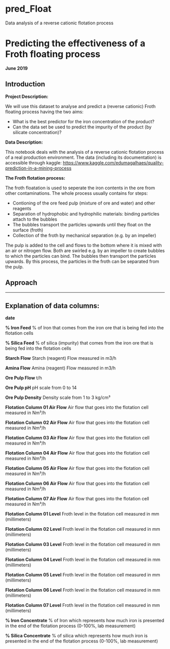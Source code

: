 # pred_Float
Data analysis of a reverse cationic flotation process

# Predicting the effectiveness of a Froth floating process

**June 2019**

## Introduction

**Project Description:**

We will use this dataset to analyse and predict a (reverse cationic) Froth floating process having the two aims:
* What is the best predictor for the iron concentration of the product?
* Can the data set be used to predict the impurity of the product (by silicate concentration)?

**Data Description:** 

This notebook deals with the analysis of a reverse cationic flotation process of a real production environment. The data (including its documentation) is accessible through kaggle: https://www.kaggle.com/edumagalhaes/quality-prediction-in-a-mining-process

**The Froth flotation process:**

The froth floatation is used to seperate the iron contents in the ore from other contaminations. The whole process usually contains for steps:

- Contioning of the ore feed pulp (mixture of ore and water) and other reagents
- Separation of hydrophobic and hydrophilic materials: binding particles attach to the bubbles
- The bubbles transport the particles upwards until they float on the surface (froth)
- Collection of the froth by mechanical separation (e.g. by an impeller)

The pulp is added to the cell and flows to the bottom where it is mixed with an air or nitrogen flow. Both are swirled e.g. by an impeller to create bubbles to which the particles can bind. The bubbles then transport the particles upwards. By this process, the particles in the froth can be separated from the pulp.

## Approach

---

## Explanation of data columns:

**date**

**% Iron Feed** % of Iron that comes from the iron ore that is being fed into the flotation cells

**% Silica Feed**			% of silica (impurity) that comes from the iron ore that is being fed into the flotation cells

**Starch Flow**			Starch (reagent) Flow measured in m3/h

**Amina Flow**			Amina (reagent) Flow measured in m3/h

**Ore Pulp Flow**			t/h

**Ore Pulp pH**			pH scale from 0 to 14

**Ore Pulp Density**		Density scale from 1 to 3 kg/cm³

**Flotation Column 01 Air Flow**	Air flow that goes into the flotation cell measured in Nm³/h

**Flotation Column 02 Air Flow**	Air flow that goes into the flotation cell measured in Nm³/h

**Flotation Column 03 Air Flow**	Air flow that goes into the flotation cell measured in Nm³/h

**Flotation Column 04 Air Flow**	Air flow that goes into the flotation cell measured in Nm³/h

**Flotation Column 05 Air Flow**	Air flow that goes into the flotation cell measured in Nm³/h

**Flotation Column 06 Air Flow**	Air flow that goes into the flotation cell measured in Nm³/h

**Flotation Column 07 Air Flow** Air flow that goes into the flotation cell measured in Nm³/h

**Flotation Column 01 Level**	Froth level in the flotation cell measured in mm (millimeters)

**Flotation Column 02 Level**	Froth level in the flotation cell measured in mm (millimeters)

**Flotation Column 03 Level**	Froth level in the flotation cell measured in mm (millimeters)

**Flotation Column 04 Level**	Froth level in the flotation cell measured in mm (millimeters)

**Flotation Column 05 Level**	Froth level in the flotation cell measured in mm (millimeters)

**Flotation Column 06 Level** 	Froth level in the flotation cell measured in mm (millimeters)

**Flotation Column 07 Level**	Froth level in the flotation cell measured in mm (millimeters)

**% Iron Concentrate** % of Iron which represents how much iron is presented in the end of the flotation process (0-100%, lab measurement)

**% Silica Concentrate** % of silica which represents how much iron is presented in the end of the flotation process (0-100%, lab measurement)

